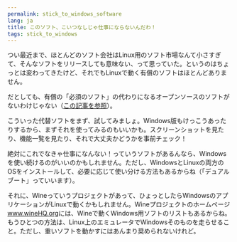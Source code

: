 ```yaml
---
permalink: stick_to_windows_software
lang: ja
title: このソフト、こいつなしじゃ仕事にならないんだわ！
tags: stick_to_windows
---
```


つい最近まで、ほとんどのソフト会社はLinux用のソフト市場なんて小さすぎて、そんなソフトをリリースしても意味ない、って思っていた。というのはちょっとは変わってきたけど、それでもLinuxで動く有償のソフトはほとんどありません。

だとしても、有償の「必須のソフト」の代わりになるオープンソースのソフトがないわけじゃない（<a 
href="/items/warez/index_ja.php">この記事を参照</a>）。

こういった代替ソフトをまず、試してみましょ。Windows版もけっこうあったりするから、まずそれを使ってみるのもいいかも。スクリーンショットを見たり、機能一覧を見たり、それで大丈夫かどうかを事前チェック！

絶対にこれでなきゃ仕事になんない！っていうソフトがあるんなら、Windowsを使い続けるのがいいのかもしれません。ただし、WindowsとLinuxの両方のOSをインストールして、必要に応じて使い分ける方法もあるからね（「デュアルブート」っていいます）。

それに、Wineっていうプロジェクトがあって、ひょっとしたらWindowsのアプリケーションがLinuxで動くかもしれません。Wineプロジェクトのホームページ<a href="http://www.winehq.org">www.wineHQ.org</a>には、Wineで動くWindows用ソフトのリストもあるからね。もうひとつの方法は、Linux上のエミュレータでWindowsそのものを走らせること。ただし、重いソフトを動かすにはあんまり奨められないけれど。

